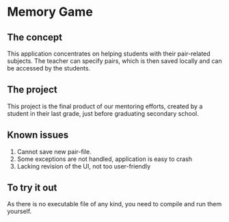 # Memory Game
## The concept
This application concentrates on helping students with their pair-related subjects. The teacher can specify pairs, which is then saved locally and can be accessed by the students.
## The project
This project is the final product of our mentoring efforts, created by a student in their last grade, just before graduating secondary school.
## Known issues
1. Cannot save new pair-file.
2. Some exceptions are not handled, application is easy to crash
3. Lacking revision of the UI, not too user-friendly

## To try it out
As there is no executable file of any kind, you need to compile and run them yourself.
